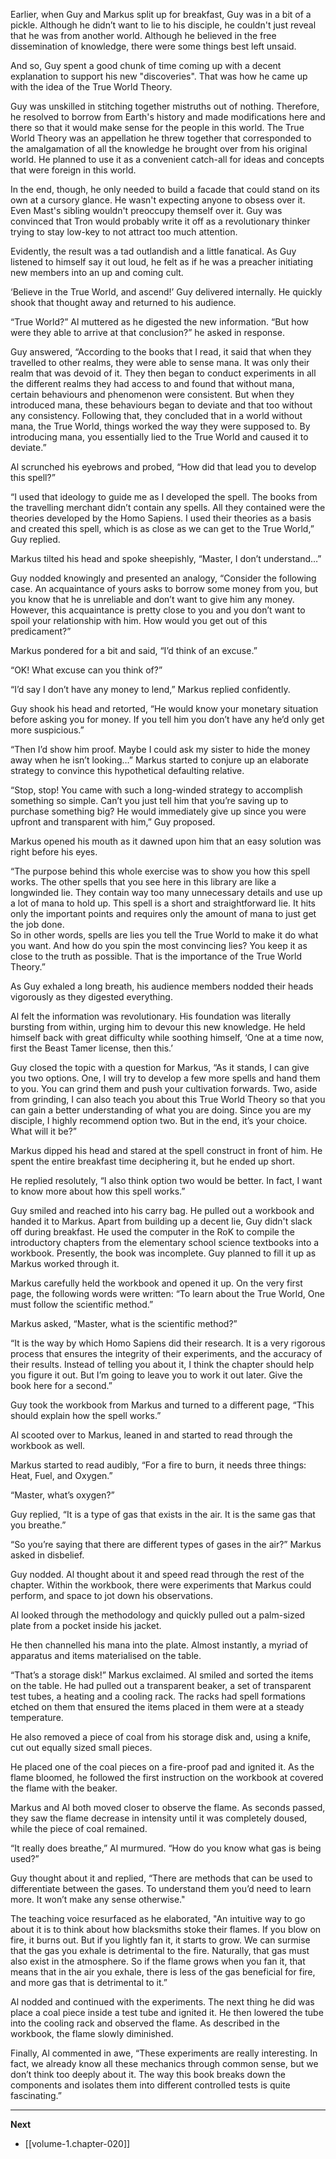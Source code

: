 
Earlier, when Guy and Markus split up for breakfast, Guy was in a bit of a pickle. Although he didn’t want to lie to his disciple, he couldn't just reveal that he was from another world. Although he believed in the free dissemination of knowledge, there were some things best left unsaid.

And so, Guy spent a good chunk of time coming up with a decent explanation to support his new "discoveries". That was how he came up with the idea of the True World Theory.

Guy was unskilled in stitching together mistruths out of nothing. Therefore, he resolved to borrow from Earth's history and made modifications here and there so that it would make sense for the people in this world. The True World Theory was an appellation he threw together that corresponded to the amalgamation of all the knowledge he brought over from his original world. He planned to use it as a convenient catch-all for ideas and concepts that were foreign in this world.

In the end, though, he only needed to build a facade that could stand on its own at a cursory glance. He wasn't expecting anyone to obsess over it. Even Mast's sibling wouldn't preoccupy themself over it. Guy was convinced that Tron would probably write it off as a revolutionary thinker trying to stay low-key to not attract too much attention.

Evidently, the result was a tad outlandish and a little fanatical. As Guy listened to himself say it out loud, he felt as if he was a preacher initiating new members into an up and coming cult.

‘Believe in the True World, and ascend!’ Guy delivered internally. He quickly shook that thought away and returned to his audience.

“True World?” Al muttered as he digested the new information. “But how were they able to arrive at that conclusion?” he asked in response.

Guy answered, “According to the books that I read, it said that when they travelled to other realms, they were able to sense mana. It was only their realm that was devoid of it. They then began to conduct experiments in all the different realms they had access to and found that without mana, certain behaviours and phenomenon were consistent. But when they introduced mana, these behaviours began to deviate and that too without any consistency. Following that, they concluded that in a world without mana, the True World, things worked the way they were supposed to. By introducing mana, you essentially lied to the True World and caused it to deviate.”

Al scrunched his eyebrows and probed, “How did that lead you to develop this spell?”

“I used that ideology to guide me as I developed the spell. The books from the travelling merchant didn’t contain any spells. All they contained were the theories developed by the Homo Sapiens. I used their theories as a basis and created this spell, which is as close as we can get to the True World,” Guy replied.

Markus tilted his head and spoke sheepishly, “Master, I don’t understand…”

Guy nodded knowingly and presented an analogy, “Consider the following case. An acquaintance of yours asks to borrow some money from you, but you know that he is unreliable and don’t want to give him any money. However, this acquaintance is pretty close to you and you don’t want to spoil your relationship with him. How would you get out of this predicament?”

Markus pondered for a bit and said, “I’d think of an excuse.”

“OK! What excuse can you think of?”

“I’d say I don’t have any money to lend,” Markus replied confidently.

Guy shook his head and retorted, “He would know your monetary situation before asking you for money. If you tell him you don’t have any he’d only get more suspicious.”

“Then I’d show him proof. Maybe I could ask my sister to hide the money away when he isn’t looking…” Markus started to conjure up an elaborate strategy to convince this hypothetical defaulting relative.

“Stop, stop! You came with such a long-winded strategy to accomplish something so simple. Can’t you just tell him that you’re saving up to purchase something big? He would immediately give up since you were upfront and transparent with him,” Guy proposed.

Markus opened his mouth as it dawned upon him that an easy solution was right before his eyes.

“The purpose behind this whole exercise was to show you how this spell works. The other spells that you see here in this library are like a longwinded lie. They contain way too many unnecessary details and use up a lot of mana to hold up. This spell is a short and straightforward lie. It hits only the important points and requires only the amount of mana to just get the job done.  
So in other words, spells are lies you tell the True World to make it do what you want. And how do you spin the most convincing lies? You keep it as close to the truth as possible. That is the importance of the True World Theory.”

As Guy exhaled a long breath, his audience members nodded their heads vigorously as they digested everything.

Al felt the information was revolutionary. His foundation was literally bursting from within, urging him to devour this new knowledge. He held himself back with great difficulty while soothing himself, ‘One at a time now, first the Beast Tamer license, then this.’

Guy closed the topic with a question for Markus, “As it stands, I can give you two options. One, I will try to develop a few more spells and hand them to you. You can grind them and push your cultivation forwards. Two, aside from grinding, I can also teach you about this True World Theory so that you can gain a better understanding of what you are doing. Since you are my disciple, I highly recommend option two. But in the end, it’s your choice. What will it be?”

Markus dipped his head and stared at the spell construct in front of him. He spent the entire breakfast time deciphering it, but he ended up short.

He replied resolutely, “I also think option two would be better. In fact, I want to know more about how this spell works.”

Guy smiled and reached into his carry bag. He pulled out a workbook and handed it to Markus. Apart from building up a decent lie, Guy didn't slack off during breakfast. He used the computer in the RoK to compile the introductory chapters from the elementary school science textbooks into a workbook. Presently, the book was incomplete. Guy planned to fill it up as Markus worked through it.

Markus carefully held the workbook and opened it up. On the very first page, the following words were written: “To learn about the True World, One must follow the scientific method.”

Markus asked, “Master, what is the scientific method?”

“It is the way by which Homo Sapiens did their research. It is a very rigorous process that ensures the integrity of their experiments, and the accuracy of their results. Instead of telling you about it, I think the chapter should help you figure it out. But I’m going to leave you to work it out later. Give the book here for a second.”

Guy took the workbook from Markus and turned to a different page, “This should explain how the spell works.”

Al scooted over to Markus, leaned in and started to read through the workbook as well.

Markus started to read audibly, “For a fire to burn, it needs three things: Heat, Fuel, and Oxygen.”

“Master, what’s oxygen?”

Guy replied, “It is a type of gas that exists in the air. It is the same gas that you breathe.”

“So you’re saying that there are different types of gases in the air?” Markus asked in disbelief.

Guy nodded. Al thought about it and speed read through the rest of the chapter. Within the workbook, there were experiments that Markus could perform, and space to jot down his observations.

Al looked through the methodology and quickly pulled out a palm-sized plate from a pocket inside his jacket.

He then channelled his mana into the plate. Almost instantly, a myriad of apparatus and items materialised on the table.

“That’s a storage disk!” Markus exclaimed. Al smiled and sorted the items on the table. He had pulled out a transparent beaker, a set of transparent test tubes, a heating and a cooling rack. The racks had spell formations etched on them that ensured the items placed in them were at a steady temperature.

He also removed a piece of coal from his storage disk and, using a knife, cut out equally sized small pieces.

He placed one of the coal pieces on a fire-proof pad and ignited it. As the flame bloomed, he followed the first instruction on the workbook at covered the flame with the beaker.

Markus and Al both moved closer to observe the flame. As seconds passed, they saw the flame decrease in intensity until it was completely doused, while the piece of coal remained.

“It really does breathe,” Al murmured. “How do you know what gas is being used?”

Guy thought about it and replied, “There are methods that can be used to differentiate between the gases. To understand them you’d need to learn more. It won’t make any sense otherwise." 

The teaching voice resurfaced as he elaborated, "An intuitive way to go about it is to think about how blacksmiths stoke their flames. If you blow on fire, it burns out. But if you lightly fan it, it starts to grow. We can surmise that the gas you exhale is detrimental to the fire. Naturally, that gas must also exist in the atmosphere. So if the flame grows when you fan it, that means that in the air you exhale, there is less of the gas beneficial for fire, and more gas that is detrimental to it.”

Al nodded and continued with the experiments. The next thing he did was place a coal piece inside a test tube and ignited it. He then lowered the tube into the cooling rack and observed the flame. As described in the workbook, the flame slowly diminished.

Finally, Al commented in awe, “These experiments are really interesting. In fact, we already know all these mechanics through common sense, but we don’t think too deeply about it. The way this book breaks down the components and isolates them into different controlled tests is quite fascinating.”

____

**Next**
* [[volume-1.chapter-020]]